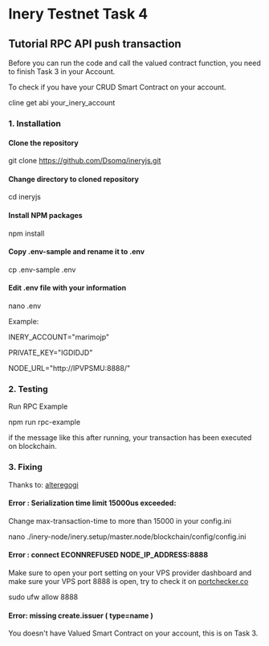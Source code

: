 # Inery Testnet Task 4

## Tutorial RPC API push transaction

Before you can run the code and call the valued contract function, you need to finish Task 3 in your Account.

To check if you have your CRUD Smart Contract on your account.

cline get abi your_inery_account

### 1. Installation

#### Clone the repository

git clone https://github.com/Dsomq/ineryjs.git

#### Change directory to cloned repository

cd ineryjs

#### Install NPM packages

npm install

#### Copy .env-sample and rename it to .env

cp .env-sample .env

#### Edit .env file with your information

nano .env

Example:

INERY_ACCOUNT="marimojp" 

PRIVATE_KEY="IGDIDJD"

NODE_URL="http://IPVPSMU:8888/"

### 2. Testing 

Run RPC Example

npm run rpc-example

if the message like this after running, your transaction has been executed on blockchain.

### 3. Fixing

Thanks to: [alteregogi](https://github.com/alteregogi)

#### Error : Serialization time limit 15000us exceeded:

Change max-transaction-time to more than 15000 in your config.ini

nano ./inery-node/inery.setup/master.node/blockchain/config/config.ini

#### Error : connect ECONNREFUSED NODE_IP_ADDRESS:8888

Make sure to open your port setting on your VPS provider dashboard and make sure your VPS port 8888 is open, try to check it on [portchecker.co](https://portchecker.co/)

sudo ufw allow 8888

#### Error: missing create.issuer ( type=name )

You doesn't have Valued Smart Contract on your account, this is on Task 3.






